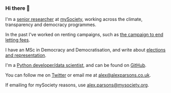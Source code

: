 ### Hi there 👋

I'm a [senior researcher](https://www.mysociety.org/author/alexparsons/) at [mySociety](mysociety.org), working across the climate, transparency and democracy programmes. 

In the past I've worked on renting campaigns, such as [the campaign to end letting fees](/retrospective-on-lettingfees-co-uk/). 

I have an MSc in Democracy and Democratisation, and write about [elections and representation](/category/democracy-voting/).

I'm a [Python developer/data scientist](/code/), and can be found on [GitHub](https://github.com/ajparsons).

You can follow me on [Twitter](https://www.twitter.com/alexparsons) or email me at [alex@alexparsons.co.uk](mailto:alex@alexparsons.co.uk).

If emailing for mySociety reasons, use [alex.parsons@mysociety.org](mailto:alex.parsons@mysociety.org).
